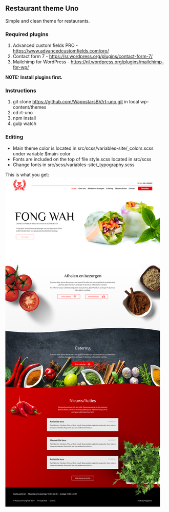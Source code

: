 ## Restaurant theme Uno
Simple and clean theme for restaurants.

### Required plugins
1. Advanced custom fields PRO - https://www.advancedcustomfields.com/pro/
2. Contact form 7 - https://sr.wordpress.org/plugins/contact-form-7/
3. Mailchimp for WordPress - https://nl.wordpress.org/plugins/mailchimp-for-wp/

**NOTE: Install plugins first.**

### Instructions
1. git clone https://github.com/WappstarsBV/rt-uno.git in local wp-content/themes
2. cd rt-uno
3. npm install
4. gulp watch

### Editing
* Main theme color is located in src/scss/variables-site/_colors.scss under variable $main-color
* Fonts are included on the top of file style.scss located in src/scss
* Change fonts in src/scss/variables-site/_typography.scss

This is what you get:
![Alt text](homepage.jpg?raw=true "Homepage")